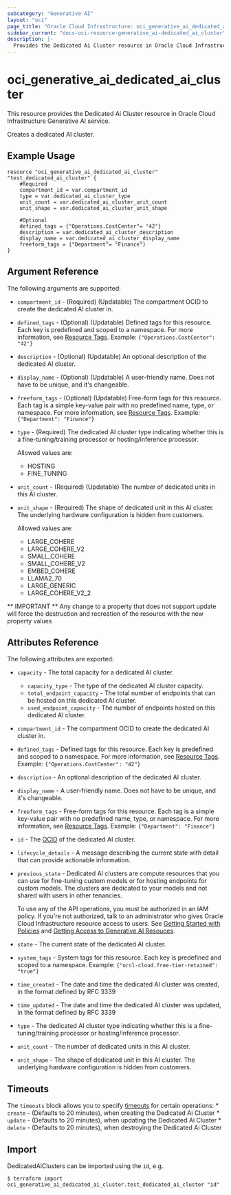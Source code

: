 ```yaml
---
subcategory: "Generative AI"
layout: "oci"
page_title: "Oracle Cloud Infrastructure: oci_generative_ai_dedicated_ai_cluster"
sidebar_current: "docs-oci-resource-generative_ai-dedicated_ai_cluster"
description: |-
  Provides the Dedicated Ai Cluster resource in Oracle Cloud Infrastructure Generative AI service
---
```


# oci_generative_ai_dedicated_ai_cluster
This resource provides the Dedicated Ai Cluster resource in Oracle Cloud Infrastructure Generative AI service.

Creates a dedicated AI cluster.

## Example Usage

```hcl
resource "oci_generative_ai_dedicated_ai_cluster" "test_dedicated_ai_cluster" {
	#Required
	compartment_id = var.compartment_id
	type = var.dedicated_ai_cluster_type
	unit_count = var.dedicated_ai_cluster_unit_count
	unit_shape = var.dedicated_ai_cluster_unit_shape

	#Optional
	defined_tags = {"Operations.CostCenter"= "42"}
	description = var.dedicated_ai_cluster_description
	display_name = var.dedicated_ai_cluster_display_name
	freeform_tags = {"Department"= "Finance"}
}
```

## Argument Reference

The following arguments are supported:

* `compartment_id` - (Required) (Updatable) The compartment OCID to create the dedicated AI cluster in.
* `defined_tags` - (Optional) (Updatable) Defined tags for this resource. Each key is predefined and scoped to a namespace. For more information, see [Resource Tags](https://docs.cloud.oracle.com/iaas/Content/General/Concepts/resourcetags.htm).  Example: `{"Operations.CostCenter": "42"}` 
* `description` - (Optional) (Updatable) An optional description of the dedicated AI cluster.
* `display_name` - (Optional) (Updatable) A user-friendly name. Does not have to be unique, and it's changeable.
* `freeform_tags` - (Optional) (Updatable) Free-form tags for this resource. Each tag is a simple key-value pair with no predefined name, type, or namespace. For more information, see [Resource Tags](https://docs.cloud.oracle.com/iaas/Content/General/Concepts/resourcetags.htm).  Example: `{"Department": "Finance"}` 
* `type` - (Required) The dedicated AI cluster type indicating whether this is a fine-tuning/training processor or hosting/inference processor.

	Allowed values are:
	* HOSTING
	* FINE_TUNING 
* `unit_count` - (Required) (Updatable) The number of dedicated units in this AI cluster.
* `unit_shape` - (Required) The shape of dedicated unit in this AI cluster. The underlying hardware configuration is hidden from customers.

	Allowed values are:
	* LARGE_COHERE
	* LARGE_COHERE_V2
	* SMALL_COHERE
	* SMALL_COHERE_V2
	* EMBED_COHERE
	* LLAMA2_70
	* LARGE_GENERIC
	* LARGE_COHERE_V2_2 


** IMPORTANT **
Any change to a property that does not support update will force the destruction and recreation of the resource with the new property values

## Attributes Reference

The following attributes are exported:

* `capacity` - The total capacity for a dedicated AI cluster.
	* `capacity_type` - The type of the dedicated AI cluster capacity.
	* `total_endpoint_capacity` - The total number of endpoints that can be hosted on this dedicated AI cluster.
	* `used_endpoint_capacity` - The number of endpoints hosted on this dedicated AI cluster.
* `compartment_id` - The compartment OCID to create the dedicated AI cluster in.
* `defined_tags` - Defined tags for this resource. Each key is predefined and scoped to a namespace. For more information, see [Resource Tags](https://docs.cloud.oracle.com/iaas/Content/General/Concepts/resourcetags.htm).  Example: `{"Operations.CostCenter": "42"}` 
* `description` - An optional description of the dedicated AI cluster.
* `display_name` - A user-friendly name. Does not have to be unique, and it's changeable.
* `freeform_tags` - Free-form tags for this resource. Each tag is a simple key-value pair with no predefined name, type, or namespace. For more information, see [Resource Tags](https://docs.cloud.oracle.com/iaas/Content/General/Concepts/resourcetags.htm).  Example: `{"Department": "Finance"}` 
* `id` - The [OCID](https://docs.cloud.oracle.com/iaas/Content/General/Concepts/identifiers.htm) of the dedicated AI cluster.
* `lifecycle_details` - A message describing the current state with detail that can provide actionable information.
* `previous_state` - Dedicated AI clusters are compute resources that you can use for fine-tuning custom models or for hosting endpoints for custom models. The clusters are dedicated to your models and not shared with users in other tenancies.

	To use any of the API operations, you must be authorized in an IAM policy. If you're not authorized, talk to an administrator who gives Oracle Cloud Infrastructure resource access to users. See [Getting Started with Policies](https://docs.cloud.oracle.com/iaas/Content/Identity/policiesgs/get-started-with-policies.htm) and [Getting Access to Generative AI Resouces](https://docs.cloud.oracle.com/iaas/Content/generative-ai/iam-policies.htm). 
* `state` - The current state of the dedicated AI cluster.
* `system_tags` - System tags for this resource. Each key is predefined and scoped to a namespace.  Example: `{"orcl-cloud.free-tier-retained": "true"}` 
* `time_created` - The date and time the dedicated AI cluster was created, in the format defined by RFC 3339
* `time_updated` - The date and time the dedicated AI cluster was updated, in the format defined by RFC 3339
* `type` - The dedicated AI cluster type indicating whether this is a fine-tuning/training processor or hosting/inference processor.
* `unit_count` - The number of dedicated units in this AI cluster.
* `unit_shape` - The shape of dedicated unit in this AI cluster. The underlying hardware configuration is hidden from customers.

## Timeouts

The `timeouts` block allows you to specify [timeouts](https://registry.terraform.io/providers/oracle/oci/latest/docs/guides/changing_timeouts) for certain operations:
	* `create` - (Defaults to 20 minutes), when creating the Dedicated Ai Cluster
	* `update` - (Defaults to 20 minutes), when updating the Dedicated Ai Cluster
	* `delete` - (Defaults to 20 minutes), when destroying the Dedicated Ai Cluster


## Import

DedicatedAiClusters can be imported using the `id`, e.g.

```
$ terraform import oci_generative_ai_dedicated_ai_cluster.test_dedicated_ai_cluster "id"
```

